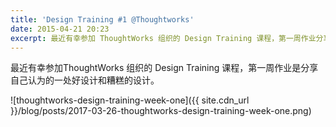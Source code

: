 ```yaml
---
title: 'Design Training #1 @Thoughtworks'
date: 2015-04-21 20:23
excerpt: 最近有幸参加 ThoughtWorks 组织的 Design Training 课程，第一周作业分享自己周边的一处好设计和糟糕的设计。
---
```


最近有幸参加ThoughtWorks 组织的 Design Training 课程，第一周作业是分享自己认为的一处好设计和糟糕的设计。

![thoughtworks-design-training-week-one]({{ site.cdn_url }}/blog/posts/2017-03-26-thoughtworks-design-training-week-one.png)